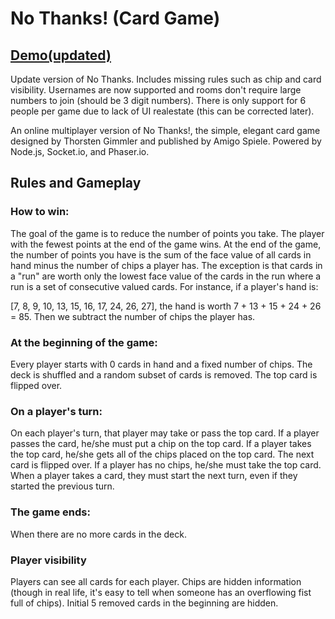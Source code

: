 # No Thanks! (Card Game)

## [Demo(updated)](https://nothanks.herokuapp.com/)

Update version of No Thanks. Includes missing rules such as chip and card visibility. Usernames are now supported and rooms don't require large numbers to join (should be 3 digit numbers). There is only support for 6 people per game due to lack of UI realestate (this can be corrected later).

An online multiplayer version of No Thanks!, the simple, elegant card game designed by Thorsten Gimmler and published by Amigo Spiele. Powered by Node.js, Socket.io, and Phaser.io. 

## Rules and Gameplay

### How to win:

The goal of the game is to reduce the number of points you take. The player with the fewest points at the end of the game wins. At the end of the game, the number of points you have is the sum of the face value of all cards in hand minus the number of chips a player has. The exception is that cards in a "run" are worth only the lowest face value of the cards in the run where a run is a set of consecutive valued cards. For instance, if a player's hand is:

[7, 8, 9, 10, 13, 15, 16, 17, 24, 26, 27], the hand is worth 7 + 13 + 15 + 24 + 26 = 85. Then we subtract the number of chips the player has. 

### At the beginning of the game:

Every player starts with 0 cards in hand and a fixed number of chips. The deck is shuffled and a random subset of cards is removed. The top card is flipped over. 

### On a player's turn:

On each player's turn, that player may take or pass the top card. If a player passes the card, he/she must put a chip on the top card. If a player takes the top card, he/she gets all of the chips placed on the top card. The next card is flipped over. If a player has no chips, he/she must take the top card. When a player takes a card, they must start the next turn, even if they started the previous turn.

### The game ends:

When there are no more cards in the deck.

### Player visibility
Players can see all cards for each player. Chips are hidden information (though in real life, it's easy to tell when someone has an overflowing fist full of chips). Initial 5 removed cards in the beginning are hidden.

